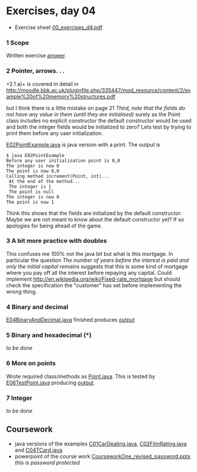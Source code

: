Exercises, day 04
=================
* Exercise sheet [00_exercises_d4.pdf](00_exercises_d4.pdf) 


### 1 Scope
Written exercise [answer](E01_Scope.asciidoc).

### 2 Pointer, arrows. . .

+2.1 a)+ is covered in detail in http://moodle.bbk.ac.uk/pluginfile.php/335447/mod_resource/content/2/example%20of%20memory%20structures.pdf

but I think there is a little mistake on page 21 *Third, note that the fields do not
have any value in them (until they are initialised)* surely as the Point class includes
no explicit constructor the default constructor would be used and both the integer fields would be initialized
to zero?  Lets test by trying to print them before any user initialization.

[E02PointExample.java](E02PointExample.java) is java version with a print. The output is 
```
$ java E02PointExample 
Before any user initialization point is 0,0
The integer is now 0
The point is now 0,0
Calling method increment(Point, int)...
 At the end of the method...
 The integer is 1
 The point is null
The integer is now 0
The point is now 1
```
Think this shows that the fields are initialized by the default constructor. Maybe
we are not meant to know about the default constructor yet? If so apologies for being ahead of the game.

### 3 A bit more practice with doubles
This confuses me 100% not the java bit but what is this mortgage.
In particular the question 
*The number of years before the interest is paid and only the initial capital remains*
suggests that this is some kind of mortgage where you pay off all the interest before
repaying any capital. Could implement http://en.wikipedia.org/wiki/Fixed-rate_mortgage
but should check the specification the "customer" has set before implementing the wrong
thing.


### 4 Binary and decimal
[E04BinaryAndDecimal.java](E04BinaryAndDecimal.java) finished produces [output](E04BinaryAndDecimal_output.asciidoc)

### 5 Binary and hexadecimal (*)
*to be done*

### 6 More on points
Wrote required class/methods as [Point.java](Point.java).  This is tested by [E06TestPoint.java](E06TestPoint.java)
producing  [output](E06_output.asciidoc).

### 7 Integer
*to be done*


## Coursework
* java versions of the examples [C01CarDealing.java](C01CarDealing.java), 
[C02FilmRating.java](C02FilmRating.java) and  [C04TCard.java](C04TCard.java)
* powerpoint of the course work
 [CourseworkOne_revised_password.pptx](CourseworkOne_revised_password.pptx)
*this is password protected*
